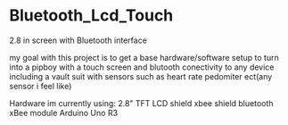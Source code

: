 # Bluetooth_Lcd_Touch
2.8 in screen with Bluetooth interface

my goal with this project is to get a base hardware/software setup to turn into a pipboy with a touch screen and blutooth conectivity to any device including a vault suit with sensors such as heart rate pedomiter ect(any sensor i feel like)

Hardware im currently using:
2.8" TFT LCD shield
xbee shield
bluetooth xBee module
Arduino Uno R3
